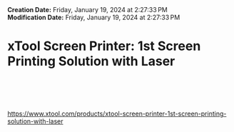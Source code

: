 <div><b>Creation Date:</b> Friday, January 19, 2024 at 2:27:33 PM<br></div>
<div><b>Modification Date:</b> Friday, January 19, 2024 at 2:27:33 PM<br></div>
<div><h1>xTool Screen Printer: 1st Screen Printing Solution with Laser</h1><h1><br></h1></div>
<div><a href=https://www.xtool.com/products/xtool-screen-printer-1st-screen-printing-solution-with-laser>https://www.xtool.com/products/xtool-screen-printer-1st-screen-printing-solution-with-laser</a><br></div>

